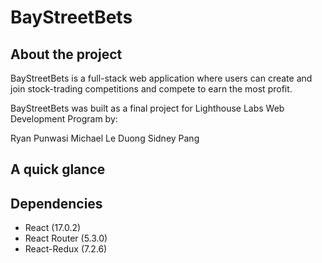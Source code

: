 # BayStreetBets

## About the project
BayStreetBets is a full-stack web application where users can create and join stock-trading competitions and compete to earn the most profit. 

BayStreetBets was built as a final project for Lighthouse Labs Web Development Program by:

Ryan Punwasi
Michael Le Duong
Sidney Pang

## A quick glance

## Dependencies
- React (17.0.2)
- React Router (5.3.0)
- React-Redux (7.2.6)

